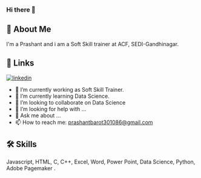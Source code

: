 ### Hi there 👋

## 🚀 About Me
I'm a Prashant and i am a Soft Skill trainer at ACF, SEDI-Gandhinagar.

## 🔗 Links

[![linkedin](https://img.shields.io/badge/linkedin-0A66C2?style=for-the-badge&logo=linkedin&logoColor=white)](www.linkedin.com/in/prashant-barot-8586691aa)
- 🔭 I’m currently working as Soft Skill Trainer.
- 🌱 I’m currently learning Data Science.
- 👯 I’m looking to collaborate on Data Science
- 🤔 I’m looking for help with ...
- 💬 Ask me about ...
- 📫 How to reach me:
    prashantbarot301086@gmail.com

## 🛠 Skills
Javascript, HTML, C, C++, Excel, Word, Power Point, Data Science, Python, Adobe Pagemaker .

<!--
**prashantbarot301086/prashantbarot301086** is a ✨ _special_ ✨ repository because its `README.md` (this file) appears on your GitHub profile.

Here are some ideas to get you started:


-->
